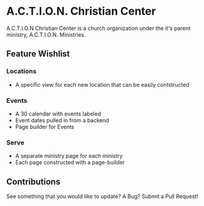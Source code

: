 # A.C.T.I.O.N. Christian Center
A.C.T.I.O.N Christian Center is a church organization under the it's parent ministry, A.C.T.I.O.N. Ministries.

## Feature Wishlist

### Locations
* A specific view for each new location that can be easily contstructed

### Events
* A 30 calendar with events labeled
* Event dates pulled in from a backend
* Page builder for Events

### Serve
* A separate ministry page for each ministry
* Each page constructed with a page-builder

## Contributions
See something that you would like to update? A Bug?
Submit a Pull Request!
